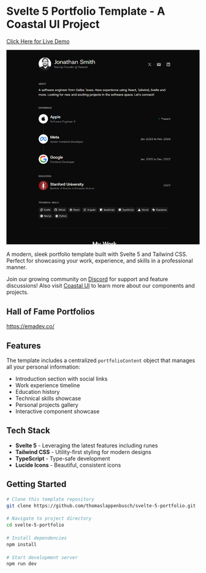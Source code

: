 # Svelte 5 Portfolio Template - A Coastal UI Project

[Click Here for Live Demo](https://svelte-5-portfolio.vercel.app/)

![Portfolio Preview](static/GitHub.png)

A modern, sleek portfolio template built with Svelte 5 and Tailwind CSS. Perfect for showcasing your work, experience, and skills in a professional manner.

Join our growing community on [Discord](https://discord.gg/fB5uJYYD8E) for support and feature discussions! Also visit [Coastal UI](https://coastalui.com) to learn more about our components and projects.

## Hall of Fame Portfolios

https://emadev.co/

## Features
The template includes a centralized `portfolioContent` object that manages all your personal information:
- Introduction section with social links
- Work experience timeline
- Education history
- Technical skills showcase
- Personal projects gallery
- Interactive component showcase

## Tech Stack
- **Svelte 5** - Leveraging the latest features including runes
- **Tailwind CSS** - Utility-first styling for modern designs
- **TypeScript** - Type-safe development
- **Lucide Icons** - Beautiful, consistent icons

## Getting Started
```bash
# Clone this template repository
git clone https://github.com/thomaslappenbusch/svelte-5-portfolio.git

# Navigate to project directory
cd svelte-5-portfolio

# Install dependencies
npm install

# Start development server
npm run dev
